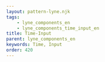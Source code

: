 ```yaml
---
layout: pattern-lyne.njk
tags: 
    - lyne_components_en
    - lyne_components_time_input_en
title: Time-Input
parent: lyne_components_en
keywords: Time, Input
order: 420
---
```

